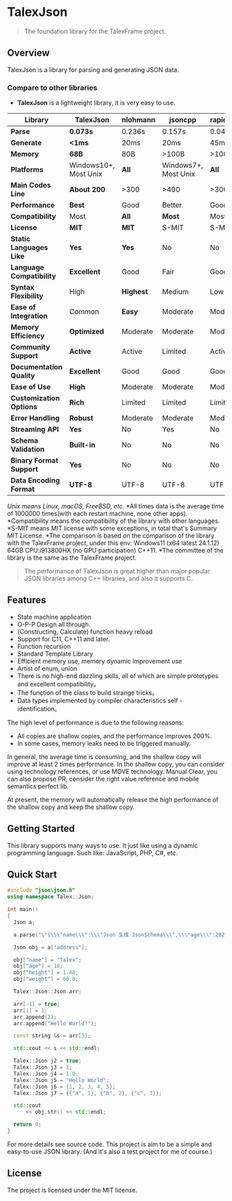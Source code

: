 # TalexJson

> The foundation library for the TalexFrame project.

## Overview

TalexJson is a library for parsing and generating JSON data.

### Compare to other libraries

- **TalexJson** is a lightweight library, it is very easy to use.

|Library|TalexJson|nlohmann|jsoncpp|rapidjson|
| --- | --- | --- | --- | --- |
| **Parse** | **0.073s** | 0.236s | 0.157s | 0.045s |
| **Generate** | **<1ms** | 20ms | 20ms | 45ms |
| **Memory** | **68B** | 80B | >100B | >100B |
| **Platforms** | Windows10+, Most Unix | **All** | Windows7+, Most Unix | **All** |
| **Main Codes Line** | **About 200** | >300 | >400 | >300 |
| **Performance** | **Best** | Good | Better | Good |
| **Compatibility** | Most | **All** | **Most** | Most |
| **License** | **MIT** | **MIT** | S-MIT | S-MIT |
| **Static Languages Like** | **Yes** | **Yes** | No | No |
| **Language Compatibility** | **Excellent** | Good | Fair | Good |
| **Syntax Flexibility** | High | **Highest** | Medium | Low |
| **Ease of Integration** | Common | **Easy** | Moderate | Moderate |
| **Memory Efficiency** | **Optimized** | Moderate | Moderate | Moderate |
| **Community Support** | **Active** | Active | Limited | Active |
| **Documentation Quality** | **Excellent** | Good | Good | Good |
| **Ease of Use** | **High** | Moderate | Moderate | Moderate |
| **Customization Options** | **Rich** | Limited | Limited | Limited |
| **Error Handling** | **Robust** | Moderate | Moderate | Moderate |
| **Streaming API** | **Yes** | No | Yes | No |
| **Schema Validation** | **Built-in** | No | No | No |
| **Binary Format Support** | **Yes** | No | No | No |
| **Data Encoding Format** | **UTF-8** | UTF-8 | UTF-8 | UTF-8 |

*Unix means Linux, macOS, FreeBSD, etc.*
*All times data is the average time of 1000000 times(with each restart machine, none other apps).
*Compatibility means the compatibility of the library with other languages.
*S-MIT means MIT license with some exceptions, in total that's Summary MIT License.
*The comparison is based on the comparison of the library with the TalexFrame project, under this env: Windows11 (x64 latest 24.1.12) 64GB CPU:i913800HX (no GPU participation) C++11.
*The committee of the library is the same as the TalexFrame project.

> The performance of TalexJson is great higher than major popular JSON libraries among C++ libraries, and also it supports C.

## Features

- State machine application
- O-P-P Design all through.
- (Constructing, Calculate) function heavy reload
- Support for C11, C++11 and later.
- Function recursion
- Standard Template Library
- Efficient memory use, memory dynamic improvement use
- Artist of enum, union
- There is no high-end dazzling skills, all of which are simple prototypes and excellent compatibility。
- The function of the class to build strange tricks。
- Data types implemented by compiler characteristics self -identification。

The high level of performance is due to the following reasons:

- All copies are shallow copies, and the performance improves 200%.
- In some cases, memory leaks need to be triggered manually.

In general, the average time is consuming, and the shallow copy will improve at least 2 times performance. In the shallow copy, you can consider using technology references, or use MOVE technology. Manual Clear, you can also propose PR, consider the right value reference and mobile semantics perfect lib.

At present, the memory will automatically release the high performance of the shallow copy and keep the shallow copy.

## Getting Started

This library supports many ways to use.
It just like using a dynamic programming language.
Such like: JavaScript, PHP, C#, etc.

## Quick Start

```c++
#include "json\json.h"
using namespace Talex::Json;

int main()
{
  Json a;

  a.parse("\"{\\\"name\\\":\\\"Json 生成 JsonSchema\\\",\\\"age\\\":2023,\\\"address\\\":{\\\"city\\\":\\\"TalexJson\\\",\\\"state\\\":\\\"NY\\\",\\\"zip\\\":\\\"1.0.6\\\"},\\\"phone\\\":[{\\\"type\\\":\\\"mobile\\\",\\\"num\\\":\\\"555-1234\\\"},{\\\"type\\\":\\\"home\\\",\\\"num\\\":\\\"555-5678\\\"}],\\\"isOnline\\\":true,\\\"salary\\\":null,\\\"emptyArray\\\":[]}\"");

  Json obj = a["address"];

  obj["name"] = "Talex";
  obj["age"] = 18;
  obj["height"] = 1.80;
  obj["weight"] = 60.0;

  Talex::Json::Json arr;

  arr[-1] = true;
  arr[1] = 1;
  arr.append(2);
  arr.append("Hello World!");

  const string &s = arr[3];

  std::cout << s << std::endl;

  Talex::Json j2 = true;
  Talex::Json j3 = 1;
  Talex::Json j4 = 1.0;
  Talex::Json j5 = "Hello World";
  Talex::Json j6 = {1, 2, 3, 4, 5};
  Talex::Json j7 = {{"a", 1}, {"b", 2}, {"c", 3}};

  std::cout
      << obj.str() << std::endl;

  return 0;
}
```

For more details see source code.
This project is aim to be a simple and easy-to-use JSON library.
(And it's also a test project for me of course.)

## License

The project is licensed under the MIT license.

